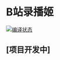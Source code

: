 # B站录播姬

[![编译状态](https://ci.appveyor.com/api/projects/status/1n4822yitgtu7ht7?svg=true)](https://ci.appveyor.com/project/Genteure/bililiverecorder)

## [项目开发中]
